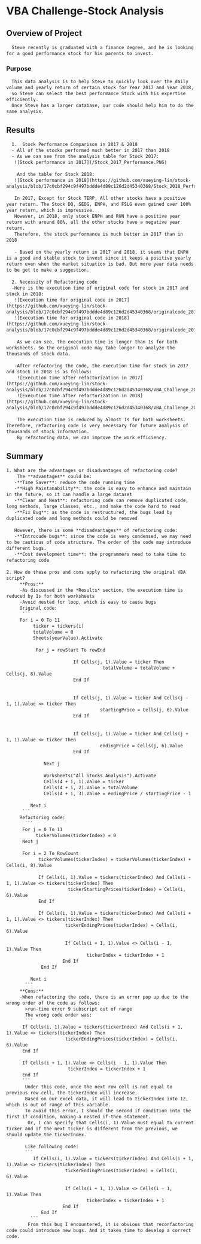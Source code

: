 # VBA Challenge-Stock Analysis

## Overview of Project
      Steve recently is graduated with a finance degree, and he is looking for a good performance stock for his parents to invest.
     
### Purpose
      This data analysis is to help Steve to quickly look over the daily volume and yearly return of certain stock for Year 2017 and Year 2018,
      so Steve can select the best performance Stock with his expertise efficiently.
      Once Steve has a larger database, our code should help him to do the same analysis.

## Results
      1.  Stock Performance Comparison in 2017 & 2018
      - All of the stocks performed much better in 2017 than 2018
      - As we can see from the analysis table for Stock 2017:
       ![Stock performance in 2017](/Stock_2017_Performance.PNG)
       
        And the table for Stock 2018:
       ![Stock performance in 2018](https://github.com/xueying-lin/stock-analysis/blob/17c0cbf294c9f497bddde4d89c126d2d45340368/Stock_2018_Performance.PNG)
       
       In 2017, Except for Stock TERP, All other stocks have a positive year return. The Stock DQ, SEDG, ENPH, and FSLG even gained over 100% year return, which is impressive.
       However, in 2018, only stock ENPH and RUN have a positive year return with around 80%, all the other stocks have a negative year return.
       Therefore, the stock performance is much better in 2017 than in 2018
       
       - Based on the yearly return in 2017 and 2018, it seems that ENPH is a good and stable stock to invest since it keeps a positive yearly return even when the market situation is bad. But more year data needs to be get to make a suggestion.

      2. Necessity of Refactoring code
      -Here is the execution time of original code for stock in 2017 and stock in 2018:
       ![Execution time for original code in 2017](https://github.com/xueying-lin/stock-analysis/blob/17c0cbf294c9f497bddde4d89c126d2d45340368/originalcode_2017.PNG)
       ![Execution time for original code in 2018](https://github.com/xueying-lin/stock-analysis/blob/17c0cbf294c9f497bddde4d89c126d2d45340368/originalcode_2018.PNG)
        
        As we can see, the execution time is longer than 1s for both worksheets. So the original code may take longer to analyze the thousands of stock data.
      
       -After refactoring the code, the execution time for stock in 2017 and stock in 2018 is as follows:
        ![Execution time after refactorization in 2017](https://github.com/xueying-lin/stock-analysis/blob/17c0cbf294c9f497bddde4d89c126d2d45340368/VBA_Challenge_2017.PNG)
        ![Execution time after refactorization in 2018](https://github.com/xueying-lin/stock-analysis/blob/17c0cbf294c9f497bddde4d89c126d2d45340368/VBA_Challenge_2018.PNG)
        
        The execution time is reduced by almost 1s for both worksheets. Therefore, refactoring code is very necessary for future analysis of thousands of stock information.
        By refactoring data, we can improve the work efficiency.

## Summary
    1. What are the advantages or disadvantages of refactoring code?
        The **advantages** could be:
       -**Time Saver**: reduce the code running time
       -**High Maintanability**: the code is easy to enhance and maintain in the future, so it can handle a large dataset
       -**Clear and Neat**: refactoring code can remove duplicated code, long methods, large classes, etc., and make the code hard to read
       -**Fix Bug**: as the code is restructured, the bugs lead by duplicated code and long methods could be removed
       
       However, there is some **disadvantages** of refactoring code:
       -**Introcude bugs**: since the code is very condensed, we may need to be cautious of code structure. The order of the code may introduce different bugs.
       -**Cost development time**: the programmers need to take time to refactoring code

    2. How do these pros and cons apply to refactoring the original VBA script? 
         **Pros:**
         -As discussed in the *Results* section, the execution time is reduced by 1s for both worksheets
         -Avoid nested for loop, which is easy to cause bugs
         Original code:
          ```
         For i = 0 To 11
              ticker = tickers(i)
              totalVolume = 0
              Sheets(yearValue).Activate
    
               For j = rowStart To rowEnd
      
                             If Cells(j, 1).Value = ticker Then
                                        totalVolume = totalVolume + Cells(j, 8).Value
                             End If
        
          
                             If Cells(j, 1).Value = ticker And Cells(j - 1, 1).Value <> ticker Then
                                       startingPrice = Cells(j, 6).Value
                             End If
       
         
                             If Cells(j, 1).Value = ticker And Cells(j + 1, 1).Value <> ticker Then
                                       endingPrice = Cells(j, 6).Value
                             End If
       
                  Next j
     
                  Worksheets("All Stocks Analysis").Activate
                  Cells(4 + i, 1).Value = ticker
                  Cells(4 + i, 2).Value = totalVolume
                  Cells(4 + i, 3).Value = endingPrice / startingPrice - 1
       
             Next i
          ```
         Refactoring code:
           ```
          For j = 0 To 11
               tickerVolumes(tickerIndex) = 0
          Next j
       
          For i = 2 To RowCount
                tickerVolumes(tickerIndex) = tickerVolumes(tickerIndex) + Cells(i, 8).Value
       
                If Cells(i, 1).Value = tickers(tickerIndex) And Cells(i - 1, 1).Value <> tickers(tickerIndex) Then
                           tickerStartingPrices(tickerIndex) = Cells(i, 6).Value
                End If
           
                If Cells(i, 1).Value = tickers(tickerIndex) And Cells(i + 1, 1).Value <> tickers(tickerIndex) Then
                          tickerEndingPrices(tickerIndex) = Cells(i, 6).Value

                          If Cells(i + 1, 1).Value <> Cells(i - 1, 1).Value Then
                                  tickerIndex = tickerIndex + 1
                         End If
                 End If    
    
             Next i
           ```
         **Cons:**
         -When refactoring the code, there is an error pop up due to the wrong order of the code as follows:
           >run-time error 9 subscript out of range
           The wrong code order was:
           ```
          If Cells(i, 1).Value = tickers(tickerIndex) And Cells(i + 1, 1).Value <> tickers(tickerIndex) Then
                          tickerEndingPrices(tickerIndex) = Cells(i, 6).Value
          End If

          If Cells(i + 1, 1).Value <> Cells(i - 1, 1).Value Then
                           tickerIndex = tickerIndex + 1
          End If
          ```
           Under this code, once the next row cell is not equal to previous row cell, the tickerIndex will increase. 
           Based on our excel data, it will lead to tickerIndex into 12, which is out of range of this variable.
           To avoid this error, I should the second if condition into the first if condition, making a nested if-then statement.
            Or, I can specify that Cells(i, 1).Value must equal to current ticker and if the next ticker is different from the previous, we should update the tickerIndex.
          
           Like following code:
           ```
              If Cells(i, 1).Value = tickers(tickerIndex) And Cells(i + 1, 1).Value <> tickers(tickerIndex) Then
                          tickerEndingPrices(tickerIndex) = Cells(i, 6).Value

                          If Cells(i + 1, 1).Value <> Cells(i - 1, 1).Value Then
                                  tickerIndex = tickerIndex + 1
                         End If
                 End If    
             ```
            From this bug I encountered, it is obvious that reconfactoring code could introduce new bugs. And it takes time to develop a correct code.
